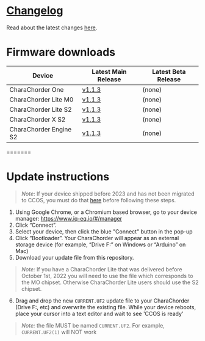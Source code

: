 # [Changelog](CHANGELOG.md)

Read about the latest changes [here](CHANGELOG.md).

# Firmware downloads

| Device | Latest Main Release | Latest Beta Release|
| ----------- | ----------- | ----------- |
| CharaChorder One | [v1.1.3](CharaChorder_One/M0/Main/CCOS_One_M0_v1.1.3) | (none) |
| CharaChorder Lite M0 | [v1.1.3](CharaChorder_Lite/M0/Main/CCOS_Lite_M0_v1.1.3) | (none) |
| CharaChorder Lite S2 | [v1.1.3](CharaChorder_Lite/S2/Main/CCOS_Lite_S2_v1.1.3) | (none) |
| CharaChorder X S2 | [v1.1.3](CharaChorder_X/S2/Main/CCOS_X_S2_v1.1.3) | (none) |
| CharaChorder Engine S2 | [v1.1.3](CharaChorder_Engine/S2/Main/CCOS_Engine_S2_v1.1.3) | (none) |

=======

# Update instructions

> *Note*: If your device shipped before 2023 and has not been migrated to CCOS, you must do that [here](https://www.charachorder.com/pages/migrating-to-ccos) before following these steps.

1. Using Google Chrome, or a Chromium based browser, go to your device manager: https://www.iq-eq.io/#/manager
2. Click “Connect”.
3. Select your device, then click the blue "Connect" button in the pop-up
4. Click “Bootloader”. Your CharaChorder will appear as an external storage device (for example, “Drive F:” on Windows or “Arduino” on Mac)
5. Download your update file from this repository.

> *Note:* If you have a CharaChorder Lite that was delivered before October 1st, 2022 you will need to use the file which corresponds to the MO chipset. Otherwise CharaChorder Lite users should use the S2 chipset.
6. Drag and drop the new `CURRENT.UF2` update file to your CharaChorder (Drive F:, etc) and overwrite the existing file. While your device reboots, place your cursor into a text editor and wait to see 'CCOS is ready' 
> *Note:* the file MUST be named `CURRENT.UF2`. For example, `CURRENT.UF2(1)` will NOT work
